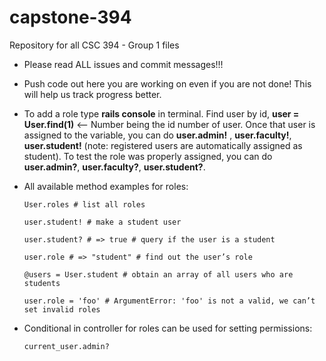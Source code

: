 # capstone-394
Repository for all CSC 394 - Group 1 files

* Please read ALL issues and commit messages!!!

* Push code out here you are working on even if you are not done! This will help us track progress better.

* To add a role type **rails console** in terminal. Find user by id, **user = User.find(1)** <-- Number being the id number of user. Once that user is assigned to the variable, you can do **user.admin!** , **user.faculty!**, **user.student!** (note: registered users are automatically assigned as student). To test the role was properly assigned, you can do **user.admin?**, **user.faculty?**, **user.student?**.

* All available method examples for roles: 

      User.roles # list all roles

      user.student! # make a student user

      user.student? # => true # query if the user is a student

      user.role # => "student" # find out the user’s role

      @users = User.student # obtain an array of all users who are students

      user.role = 'foo' # ArgumentError: 'foo' is not a valid, we can’t set invalid roles
   
* Conditional in controller for roles can be used for setting permissions:
 
      current_user.admin?
